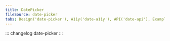 ```yaml
---
title: DatePicker
fileSource: date-picker
tabs: Design('date-picker'), A11y('date-a11y'), API('date-api'), Example('date-code'), Changelog('date-changelog')
---
```


::: changelog date-picker :::
